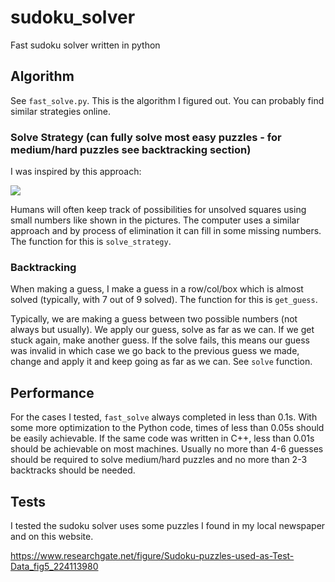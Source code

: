 # sudoku_solver

Fast sudoku solver written in python

## Algorithm

See ``fast_solve.py``. This is the algorithm I figured out. You can probably find similar strategies online.

### Solve Strategy (can fully solve most easy puzzles - for medium/hard puzzles see backtracking section)

I was inspired by this approach:

![](https://www.logicgamesonline.com/sudoku/images/sudoku.1.png)

Humans will often keep track of possibilities for unsolved squares using small numbers like shown in the pictures. The computer uses a similar approach and by process of elimination it can fill in some missing numbers. The function for this is ``solve_strategy``.

### Backtracking

When making a guess, I make a guess in a row/col/box which is almost solved (typically, with 7 out of 9 solved). The function for this is ``get_guess``. 

Typically, we are making a guess between two possible numbers (not always but usually). We apply our guess, solve as far as we can. If we get stuck again, make another guess. If the solve fails, this means our guess was invalid in which case we go back to the previous guess we made, change and apply it and keep going as far as we can. See ``solve`` function.

## Performance

For the cases I tested, ``fast_solve`` always completed in less than 0.1s. With some more optimization to the Python code, times of less than 0.05s should be easily achievable. If the same code was written in C++, less than 0.01s should be achievable on most machines. Usually no more than 4-6 guesses should be required to solve medium/hard puzzles and no more than 2-3 backtracks should be needed.

## Tests

I tested the sudoku solver uses some puzzles I found in my local newspaper and on this website.

https://www.researchgate.net/figure/Sudoku-puzzles-used-as-Test-Data_fig5_224113980
